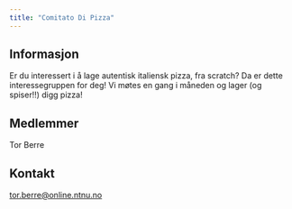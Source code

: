 ```yaml
---
title: "Comitato Di Pizza"
---
```


## Informasjon

Er du interessert i å lage autentisk italiensk pizza, fra scratch? 
Da er dette interessegruppen for deg!
Vi møtes en gang i måneden og lager (og spiser!!) digg pizza!

## Medlemmer

Tor Berre

## Kontakt

tor.berre@online.ntnu.no